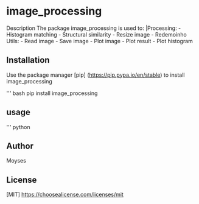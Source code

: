 # image_processing

Description
The package image_processing is used to:
    |Processing:
        - Histogram matching
        - Structural similarity
        - Resize image
        - Redemoinho
    Utils:
        - Read image
        - Save image
        - Plot image
        - Plot result
        - Plot histogram




## Installation

Use the package manager [pip] (https://pip.pypa.io/en/stable) to install image_processing



''' bash
pip install image_processing


## usage
''' python


## Author
Moyses

## License
[MIT] <https://choosealicense.com/licenses/mit>